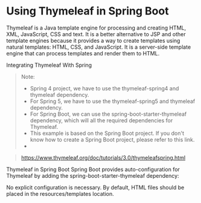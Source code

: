 # Using Thymeleaf in Spring Boot
Thymeleaf is a Java template engine for processing and creating HTML, XML, JavaScript, CSS and text. It is a better alternative to JSP and other template engines because it provides a way to create templates using natural templates: HTML, CSS, and JavaScript. 
It is a server-side template engine that can process templates and render them to HTML.


Integrating Thymeleaf With Spring

> Note: 
> - Spring 4 project, we have to use the thymeleaf-spring4 and thymeleaf dependency. 
> - For Spring 5, we have to use the thymeleaf-spring5 and thymeleaf dependency.
> - For Spring Boot, we can use the spring-boot-starter-thymeleaf dependency, which will all the required dependencies for Thymeleaf.
> - This example is based on the Spring Boot project. If you don't know how to create a Spring Boot project, please refer to this link.
> - 

> https://www.thymeleaf.org/doc/tutorials/3.0/thymeleafspring.html


Thymeleaf in Spring Boot
Spring Boot provides auto-configuration for Thymeleaf by adding the spring-boot-starter-thymeleaf dependency:



No explicit configuration is necessary. By default, HTML files should be placed in the resources/templates location.